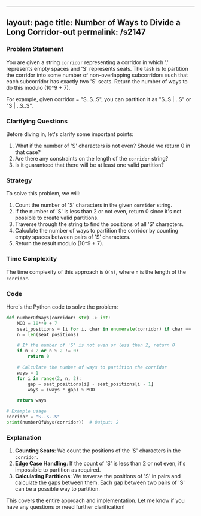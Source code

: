 
---
layout: page
title:  Number of Ways to Divide a Long Corridor-out
permalink: /s2147
---

### Problem Statement

You are given a string `corridor` representing a corridor in which '.' represents empty spaces and 'S' represents seats. The task is to partition the corridor into some number of non-overlapping subcorridors such that each subcorridor has exactly two 'S' seats. Return the number of ways to do this modulo \(10^9 + 7\).

For example, given corridor = "S..S..S", you can partition it as "S..S | ..S" or "S | ..S..S".

### Clarifying Questions

Before diving in, let's clarify some important points:
1. What if the number of 'S' characters is not even? Should we return 0 in that case?
2. Are there any constraints on the length of the `corridor` string?
3. Is it guaranteed that there will be at least one valid partition?

### Strategy

To solve this problem, we will:
1. Count the number of 'S' characters in the given `corridor` string.
2. If the number of 'S' is less than 2 or not even, return 0 since it's not possible to create valid partitions.
3. Traverse through the string to find the positions of all 'S' characters.
4. Calculate the number of ways to partition the corridor by counting empty spaces between pairs of 'S' characters. 
5. Return the result modulo \(10^9 + 7\).

### Time Complexity

The time complexity of this approach is `O(n)`, where `n` is the length of the `corridor`.

### Code

Here's the Python code to solve the problem:

```python
def numberOfWays(corridor: str) -> int:
    MOD = 10**9 + 7
    seat_positions = [i for i, char in enumerate(corridor) if char == 'S']
    n = len(seat_positions)

    # If the number of 'S' is not even or less than 2, return 0
    if n < 2 or n % 2 != 0:
        return 0

    # Calculate the number of ways to partition the corridor
    ways = 1
    for i in range(2, n, 2):
        gap = seat_positions[i] - seat_positions[i - 1]
        ways = (ways * gap) % MOD

    return ways

# Example usage
corridor = "S..S..S"
print(numberOfWays(corridor))  # Output: 2
```

### Explanation

1. **Counting Seats**: We count the positions of the 'S' characters in the `corridor`.
2. **Edge Case Handling**: If the count of 'S' is less than 2 or not even, it's impossible to partition as required.
3. **Calculating Partitions**: We traverse the positions of 'S' in pairs and calculate the gaps between them. Each gap between two pairs of 'S' can be a possible way to partition.

This covers the entire approach and implementation. Let me know if you have any questions or need further clarification!